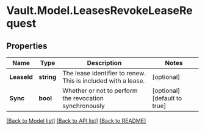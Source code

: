 # Vault.Model.LeasesRevokeLeaseRequest

## Properties

Name | Type | Description | Notes
------------ | ------------- | ------------- | -------------
**LeaseId** | **string** | The lease identifier to renew. This is included with a lease. | [optional] 
**Sync** | **bool** | Whether or not to perform the revocation synchronously | [optional] [default to true]

[[Back to Model list]](../README.md#documentation-for-models) [[Back to API list]](../README.md#documentation-for-api-endpoints) [[Back to README]](../README.md)

